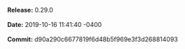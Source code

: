 **Release:** 
0.29.0
<br><br>**Date:** 
2019-10-16 11:41:40 -0400
<br><br>**Commit:** 
d90a290c6677819f6d48b5f969e3f3d268814093
